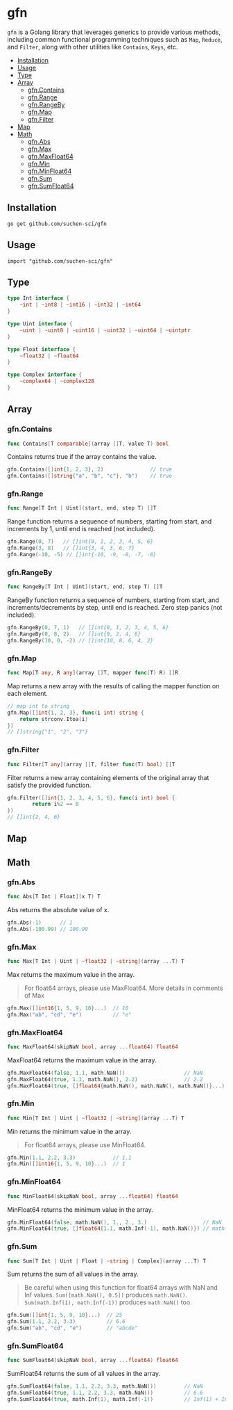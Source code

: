 # gfn <!-- omit in toc -->
`gfn` is a Golang library that leverages generics to provide various methods, including common functional programming techniques such as `Map`, `Reduce`, and `Filter`, along with other utilities like `Contains`, `Keys`, etc.

- [Installation](#installation)
- [Usage](#usage)
- [Type](#type)
- [Array](#array)
  - [gfn.Contains](#gfncontains)
  - [gfn.Range](#gfnrange)
  - [gfn.RangeBy](#gfnrangeby)
  - [gfn.Map](#gfnmap)
  - [gfn.Filter](#gfnfilter)
- [Map](#map)
- [Math](#math)
  - [gfn.Abs](#gfnabs)
  - [gfn.Max](#gfnmax)
  - [gfn.MaxFloat64](#gfnmaxfloat64)
  - [gfn.Min](#gfnmin)
  - [gfn.MinFloat64](#gfnminfloat64)
  - [gfn.Sum](#gfnsum)
  - [gfn.SumFloat64](#gfnsumfloat64)


## Installation
```
go get github.com/suchen-sci/gfn
```

## Usage 
```
import "github.com/suchen-sci/gfn"
```

## Type
```go
type Int interface {
	~int | ~int8 | ~int16 | ~int32 | ~int64
}

type Uint interface {
	~uint | ~uint8 | ~uint16 | ~uint32 | ~uint64 | ~uintptr
}

type Float interface {
	~float32 | ~float64
}

type Complex interface {
	~complex64 | ~complex128
}
```

## Array

### gfn.Contains

```go
func Contains[T comparable](array []T, value T) bool
```

Contains returns true if the array contains the value.

```go
gfn.Contains([]int{1, 2, 3}, 2)               // true
gfn.Contains([]string{"a", "b", "c"}, "b")    // true
```

### gfn.Range

```go
func Range[T Int | Uint](start, end, step T) []T 
```

Range function returns a sequence of numbers, starting from start, and increments by 1, until end is reached (not included).

```go
gfn.Range(0, 7)   // []int{0, 1, 2, 3, 4, 5, 6}
gfn.Range(3, 8)   // []int{3, 4, 3, 6, 7}
gfn.Range(-10, -5) // []int{-10, -9, -8, -7, -6}
```

### gfn.RangeBy

```go
func RangeBy[T Int | Uint](start, end, step T) []T 
```

RangeBy function returns a sequence of numbers, starting from start, and increments/decrements by step, until end is reached. Zero step panics (not included).

```go
gfn.RangeBy(0, 7, 1)   // []int{0, 1, 2, 3, 4, 5, 6}
gfn.RangeBy(0, 8, 2)   // []int{0, 2, 4, 6}
gfn.RangeBy(10, 0, -2) // []int{10, 8, 6, 4, 2}
```

### gfn.Map

```go
func Map[T any, R any](array []T, mapper func(T) R) []R
```

Map returns a new array with the results of calling the mapper function on each element.

```go
// map int to string
gfn.Map([]int{1, 2, 3}, func(i int) string { 
    return strconv.Itoa(i) 
})  
// []string{"1", "2", "3"}
```

### gfn.Filter

```go
func Filter[T any](array []T, filter func(T) bool) []T
```
Filter returns a new array containing elements of the original array that satisfy the provided function.

```go
gfn.Filter([]int{1, 2, 3, 4, 5, 6}, func(i int) bool {
		return i%2 == 0
})
// []int{2, 4, 6}
```

## Map

## Math

### gfn.Abs

```go
func Abs[T Int | Float](x T) T
```

Abs returns the absolute value of x.

```go
gfn.Abs(-1)      // 1
gfn.Abs(-100.99) // 100.99
```

### gfn.Max

```go
func Max[T Int | Uint | ~float32 | ~string](array ...T) T
```

Max returns the maximum value in the array. 

> For float64 arrays, please use MaxFloat64. More details in comments of Max

```go
gfn.Max([]int16{1, 5, 9, 10}...)  // 10
gfn.Max("ab", "cd", "e")          // "e"
```

### gfn.MaxFloat64

```go
func MaxFloat64(skipNaN bool, array ...float64) float64
```

MaxFloat64 returns the maximum value in the array.

```go
gfn.MaxFloat64(false, 1.1, math.NaN())                   // NaN
gfn.MaxFloat64(true, 1.1, math.NaN(), 2.2)               // 2.2
gfn.MaxFloat64(true, []float64{math.NaN(), math.NaN(), math.NaN()}...) // NaN
```

### gfn.Min

```go
func Min[T Int | Uint | ~float32 | ~string](array ...T) T
```

Min returns the minimum value in the array.

> For float64 arrays, please use MinFloat64.

```go
gfn.Min(1.1, 2.2, 3.3)            // 1.1
gfn.Min([]int16{1, 5, 9, 10}...)  // 1
```

### gfn.MinFloat64

```go
func MinFloat64(skipNaN bool, array ...float64) float64
```

MinFloat64 returns the minimum value in the array.

```go
gfn.MinFloat64(false, math.NaN(), 1., 2., 3.)                  // NaN 
gfn.MinFloat64(true, []float64{1.1, math.Inf(-1), math.NaN()}) // math.Inf(-1)
```

### gfn.Sum

```go
func Sum[T Int | Uint | Float | ~string | Complex](array ...T) T 
```

Sum returns the sum of all values in the array.

> Be careful when using this function for float64 arrays with NaN and Inf values. `Sum([math.NaN(), 0.5])` produces `math.NaN()`. `Sum(math.Inf(1), math.Inf(-1))` produces `math.NaN()` too.

```go
gfn.Sum([]int{1, 5, 9, 10}...)  // 25
gfn.Sum(1.1, 2.2, 3.3)          // 6.6
gfn.Sum("ab", "cd", "e")        // "abcde"
```

### gfn.SumFloat64

```go
func SumFloat64(skipNaN bool, array ...float64) float64 
```

SumFloat64 returns the sum of all values in the array.

```go
gfn.SumFloat64(false, 1.1, 2.2, 3.3, math.NaN())         // NaN
gfn.SumFloat64(true, 1.1, 2.2, 3.3, math.NaN())          // 6.6
gfn.SumFloat64(true, math.Inf(1), math.Inf(-1))          // Inf(1) + Inf(-1), return NaN
```